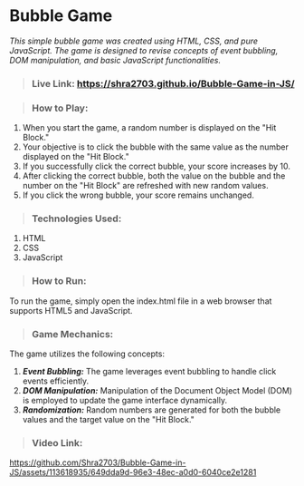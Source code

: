 # Bubble Game
*This simple bubble game was created using HTML, CSS, and pure JavaScript. The game is designed to revise concepts of event bubbling, DOM manipulation, and basic JavaScript functionalities.*

> ### Live Link: https://shra2703.github.io/Bubble-Game-in-JS/

> ### How to Play:
  1) When you start the game, a random number is displayed on the "Hit Block."
  2) Your objective is to click the bubble with the same value as the number displayed on the "Hit Block."
  3) If you successfully click the correct bubble, your score increases by 10.
  4) After clicking the correct bubble, both the value on the bubble and the number on the "Hit Block" are refreshed with new random values.
  5) If you click the wrong bubble, your score remains unchanged.

> ### Technologies Used:
  1) HTML
  2) CSS
  3) JavaScript

> ### How to Run:
To run the game, simply open the index.html file in a web browser that supports HTML5 and JavaScript.

> ### Game Mechanics:
The game utilizes the following concepts:

  1) ***Event Bubbling:*** The game leverages event bubbling to handle click events efficiently.
  2) ***DOM Manipulation:*** Manipulation of the Document Object Model (DOM) is employed to update the game interface dynamically.
  3) ***Randomization:*** Random numbers are generated for both the bubble values and the target value on the "Hit Block."

> ### Video Link:


https://github.com/Shra2703/Bubble-Game-in-JS/assets/113618935/649dda9d-96e3-48ec-a0d0-6040ce2e1281




